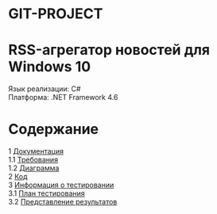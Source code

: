 # GIT-PROJECT
# RSS-агрегатор новостей для Windows 10
Язык реализации: C#<br>
Платформа: .NET Framework 4.6

# Содержание
1 [Документация]()<br>
1.1 [Требования]()<br>
1.2 [Диаграмма]()<br>
2 [Код]()<br>
3 [Информация о тестировании]()<br>
3.1 [План тестирования]()<br>
3.2 [Представление результатов]()<br>